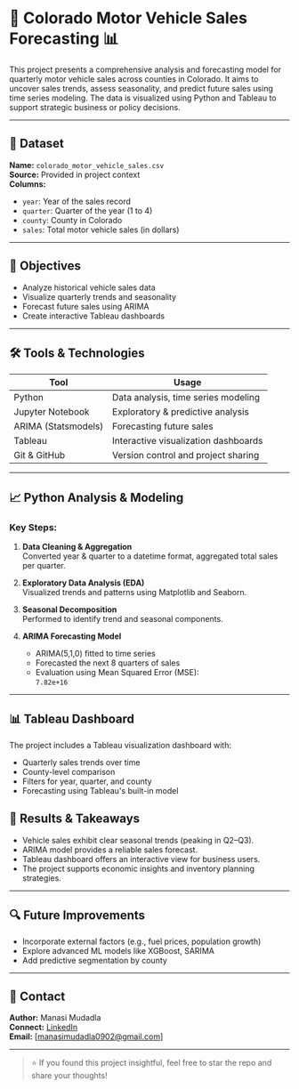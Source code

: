 # 🚗 Colorado Motor Vehicle Sales Forecasting 📊

This project presents a comprehensive analysis and forecasting model for quarterly motor vehicle sales across counties in Colorado. It aims to uncover sales trends, assess seasonality, and predict future sales using time series modeling. The data is visualized using Python and Tableau to support strategic business or policy decisions.

---

## 📁 Dataset

**Name:** `colorado_motor_vehicle_sales.csv`  
**Source:** Provided in project context  
**Columns:**
- `year`: Year of the sales record
- `quarter`: Quarter of the year (1 to 4)
- `county`: County in Colorado
- `sales`: Total motor vehicle sales (in dollars)

---

## 🎯 Objectives

- Analyze historical vehicle sales data
- Visualize quarterly trends and seasonality
- Forecast future sales using ARIMA
- Create interactive Tableau dashboards

---

## 🛠️ Tools & Technologies

| Tool        | Usage                                |
|-------------|---------------------------------------|
| Python      | Data analysis, time series modeling  |
| Jupyter Notebook | Exploratory & predictive analysis |
| ARIMA (Statsmodels) | Forecasting future sales        |
| Tableau     | Interactive visualization dashboards |
| Git & GitHub| Version control and project sharing  |

---

## 📈 Python Analysis & Modeling

### Key Steps:
1. **Data Cleaning & Aggregation**  
   Converted year & quarter to a datetime format, aggregated total sales per quarter.

2. **Exploratory Data Analysis (EDA)**  
   Visualized trends and patterns using Matplotlib and Seaborn.

3. **Seasonal Decomposition**  
   Performed to identify trend and seasonal components.

4. **ARIMA Forecasting Model**  
   - ARIMA(5,1,0) fitted to time series
   - Forecasted the next 8 quarters of sales
   - Evaluation using Mean Squared Error (MSE):  
     `7.82e+16`

---

## 📊 Tableau Dashboard

The project includes a Tableau visualization dashboard with:
- Quarterly sales trends over time
- County-level comparison
- Filters for year, quarter, and county
- Forecasting using Tableau's built-in model

## 📌 Results & Takeaways

- Vehicle sales exhibit clear seasonal trends (peaking in Q2–Q3).
- ARIMA model provides a reliable sales forecast.
- Tableau dashboard offers an interactive view for business users.
- The project supports economic insights and inventory planning strategies.

---

## 🔍 Future Improvements

- Incorporate external factors (e.g., fuel prices, population growth)
- Explore advanced ML models like XGBoost, SARIMA
- Add predictive segmentation by county

---

## 🤝 Contact

**Author:** Manasi Mudadla  
**Connect:** [LinkedIn](https://www.linkedin.com/in/manasimudadla)  
**Email:** [manasimudadla0902@gmail.com]

---

> ⭐ If you found this project insightful, feel free to star the repo and share your thoughts!
